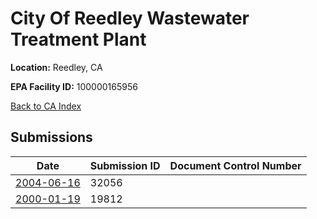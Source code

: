 # City Of Reedley Wastewater Treatment Plant

**Location:** Reedley, CA

**EPA Facility ID:** 100000165956

[Back to CA Index](../../index.md)

## Submissions

| Date | Submission ID | Document Control Number |
|------|--------------|-------------------------|
| [2004-06-16](submissions/32056.md) | 32056 |  |
| [2000-01-19](submissions/19812.md) | 19812 |  |
